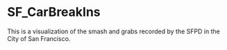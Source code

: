 # SF_CarBreakIns
This is a visualization of the smash and grabs recorded by the SFPD in the City of San Francisco.
